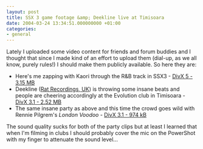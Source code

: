 ```yaml
---
layout: post
title: SSX 3 game footage &amp; Deekline live at Timisoara
date: 2004-03-24 13:34:51.000000000 +01:00
categories:
- general
---
```

Lately I uploaded some video content for friends and forum buddies and I thought that since I made kind of an effort to upload them (dial-up, as we all know, purely rules!) I should make them publicly available. So here they are:

<ul>
<li>Here's me zapping with Kaori through the R&amp;B track in SSX3 - <a href="https://content.rusiczki.net/blogstuff/ssx3.avi">DivX 5 - 3.15 MB</a></li>
<li>Deekline (<a href="http://www.ratrecords.info/">Rat Recordings, UK</a>) is throwing some insane beats and people are cheering accordingly at the Evolution club in Timisoara - <a href="https://content.rusiczki.net/blogstuff/deekline-1.avi">DivX 3.1 - 2.52 MB</a></li>
<li>The same insane party as above and this time the crowd goes wild with Rennie Pilgrem's <i>London Voodoo</i> - <a href="https://content.rusiczki.net/blogstuff/deekline-2.avi">DivX 3.1 - 974 kB</a></li>
</ul>
The sound quality sucks for both of the party clips but at least I learned that when I'm filming in clubs I should probably cover the mic on the PowerShot with my finger to attenuate the sound level...
